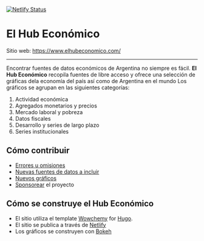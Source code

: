 [![Netlify Status](https://api.netlify.com/api/v1/badges/81e3b877-3a74-40a1-a5f4-2b1d493ea930/deploy-status)](https://app.netlify.com/sites/elhubeconomico/deploys)

# El Hub Económico

Sitio web: https://www.elhubeconomico.com/

---

Encontrar fuentes de datos económicos de Argentina no siempre es fácil. **El Hub Económico** recopila fuentes de libre acceso y ofrece una selección de gráficas dela economía del país así como de Argentina en el mundo
Los gráficos se agrupan en las siguientes categorías: 

1. Actividad económica
2. Agregados monetarios y precios
3. Mercado laboral y pobreza
4. Datos fiscales
5. Desarrollo y series de largo plazo
6. Series institucionales

## Cómo contribuir

* [Errores u omisiones](https://github.com/ncachanosky/el-hub-economico/issues)
* [Nuevas fuentes de datos a incluir](https://github.com/ncachanosky/el-hub-economico/issues)
* [Nuevos gráficos](https://github.com/ncachanosky/el-hub-economico/issues)
* [Sponsorear](https://github.com/sponsors/ncachanosky) el proyecto

## Cómo se construye el Hub Económico

* El sitio utiliza el template [Wowchemy](https://wowchemy.com/) for [Hugo](https://gohugo.io/).
* El sitio se publica a través de [Netlify](https://www.netlify.com/)
* Los gráficos se construyen con [Bokeh](https://bokeh.org/)